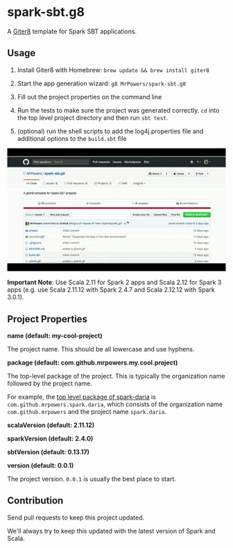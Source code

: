 # spark-sbt.g8

A [Giter8](https://github.com/foundweekends/giter8) template for Spark SBT applications.

## Usage

1. Install Giter8 with Homebrew: `brew update && brew install giter8`

2. Start the app generation wizard: `g8 MrPowers/spark-sbt.g8`

3. Fill out the project properties on the command line

4. Run the tests to make sure the project was generated correctly.  `cd` into the top level project directory and then run `sbt test`.

5. (optional) run the shell scripts to add the log4j.properties file and additional options to the `build.sbt` file

![giter8 gif](giter8.gif "giter8 Screenshot")

**Important Note**: Use Scala 2.11 for Spark 2 apps and Scala 2.12 for Spark 3 apps (e.g. use Scala 2.11.12 with Spark 2.4.7 and Scala 2.12.12 with Spark 3.0.1).

## Project Properties

**name (default: my-cool-project)**

The project name.  This should be all lowercase and use hyphens.

**package (default: com.github.mrpowers.my.cool.project)**

The top-level package of the project.  This is typically the organization name followed by the project name.

For example, the [top level package of spark-daria](https://github.com/MrPowers/spark-daria/blob/master/src/main/scala/com/github/mrpowers/spark/daria/sql/ColumnExt.scala#L1) is `com.github.mrpowers.spark.daria`, which consists of the organization name `com.github.mrpowers` and the project name `spark.daria`.

**scalaVersion (default: 2.11.12)**

**sparkVersion (default: 2.4.0)**

**sbtVersion (default: 0.13.17)**

**version (default: 0.0.1)**

The project version.  `0.0.1` is usually the best place to start.

## Contribution

Send pull requests to keep this project updated.

We'll always try to keep this updated with the latest version of Spark and Scala.
